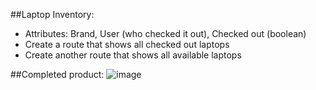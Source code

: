 ##Laptop Inventory:

- Attributes: Brand, User (who checked it out), Checked out (boolean)
- Create a route that shows all checked out laptops
- Create another route that shows all available laptops

##Completed product:
![image](http://i.imgur.com/90C1HqIl.png)
